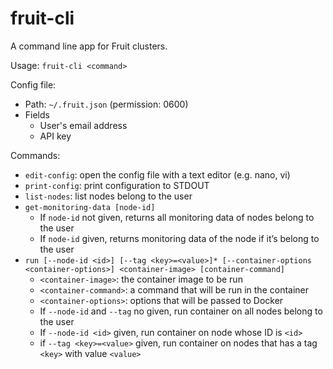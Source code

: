 fruit-cli
=========

A command line app for Fruit clusters.

Usage: `fruit-cli <command>`

Config file:
- Path: `~/.fruit.json` (permission: 0600)
- Fields
  - User's email address
  - API key

Commands:
- `edit-config`: open the config file with a text editor (e.g. nano, vi)
- `print-config`: print configuration to STDOUT
- `list-nodes`: list nodes belong to the user
- `get-monitoring-data [node-id]`
  - If `node-id` not given, returns all monitoring data of nodes belong to the user
  - If `node-id` given, returns monitoring data of the node if it’s belong to the user
- `run [--node-id <id>] [--tag <key>=<value>]* [--container-options <container-options>] <container-image> [container-command]`
  - `<container-image>`: the container image to be run
  - `<container-command>`: a command that will be run in the container
  - `<container-options>`: options that will be passed to Docker
  - If `--node-id` and `--tag` no given, run container on all nodes belong to the user
  - If `--node-id <id>` given, run container on node whose ID is `<id>`
  - if `--tag <key>=<value>` given, run container on nodes that has a tag `<key>` with value `<value>`


